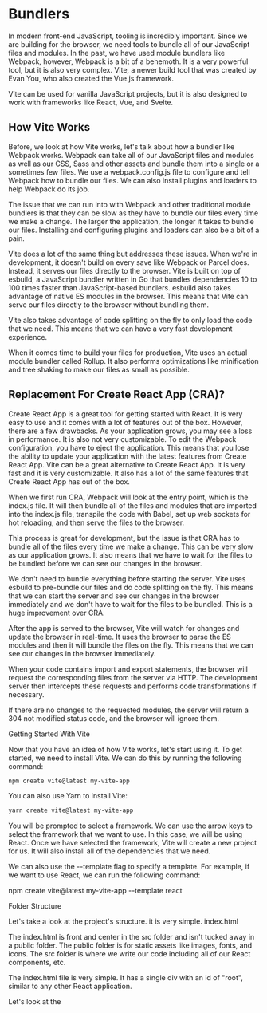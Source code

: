 # Bundlers

In modern front-end JavaScript, tooling is incredibly important. Since we are building for the browser, we need tools to bundle all of our JavaScript files and modules. In the past, we have used module bundlers like Webpack, however, Webpack is a bit of a behemoth. It is a very powerful tool, but it is also very complex. Vite, a newer build tool that was created by Evan You, who also created the Vue.js framework.

Vite can be used for vanilla JavaScript projects, but it is also designed to work with frameworks like React, Vue, and Svelte.

## How Vite Works

Before, we look at how Vite works, let's talk about how a bundler like Webpack works. Webpack can take all of our JavaScript files and modules as well as our CSS, Sass and other assets and bundle them into a single or a sometimes few files. We use a webpack.config.js file to configure and tell Webpack how to bundle our files. We can also install plugins and loaders to help Webpack do its job.

The issue that we can run into with Webpack and other traditional module bundlers is that they can be slow as they have to bundle our files every time we make a change. The larger the application, the longer it takes to bundle our files. Installing and configuring plugins and loaders can also be a bit of a pain.

Vite does a lot of the same thing but addresses these issues. When we're in development, it doesn't build on every save like Webpack or Parcel does. Instead, it serves our files directly to the browser. Vite is built on top of esbuild, a JavaScript bundler written in Go that bundles dependencies 10 to 100 times faster than JavaScript-based bundlers. esbuild also takes advantage of native ES modules in the browser. This means that Vite can serve our files directly to the browser without bundling them.

Vite also takes advantage of code splitting on the fly to only load the code that we need. This means that we can have a very fast development experience.

When it comes time to build your files for production, Vite uses an actual module bundler called Rollup. It also performs optimizations like minification and tree shaking to make our files as small as possible.

## Replacement For Create React App (CRA)?

Create React App is a great tool for getting started with React. It is very easy to use and it comes with a lot of features out of the box. However, there are a few drawbacks. As your application grows, you may see a loss in performance. It is also not very customizable. To edit the Webpack configuration, you have to eject the application. This means that you lose the ability to update your application with the latest features from Create React App. Vite can be a great alternative to Create React App. It is very fast and it is very customizable. It also has a lot of the same features that Create React App has out of the box.

When we first run CRA, Webpack will look at the entry point, which is the index.js file. It will then bundle all of the files and modules that are imported into the index.js file, transpile the code with Babel, set up web sockets for hot reloading, and then serve the files to the browser.

This process is great for development, but the issue is that CRA has to bundle all of the files every time we make a change. This can be very slow as our application grows. It also means that we have to wait for the files to be bundled before we can see our changes in the browser.

We don't need to bundle everything before starting the server. Vite uses esbuild to pre-bundle our files and do code splitting on the fly. This means that we can start the server and see our changes in the browser immediately and we don't have to wait for the files to be bundled. This is a huge improvement over CRA.

After the app is served to the browser, Vite will watch for changes and update the browser in real-time. It uses the browser to parse the ES modules and then it will bundle the files on the fly. This means that we can see our changes in the browser immediately.

When your code contains import and export statements, the browser will request the corresponding files from the server via HTTP. The development server then intercepts these requests and performs code transformations if necessary.

If there are no changes to the requested modules, the server will return a 304 not modified status code, and the browser will ignore them.

Getting Started With Vite

Now that you have an idea of how Vite works, let's start using it. To get started, we need to install Vite. We can do this by running the following command:

```bash
npm create vite@latest my-vite-app
```

You can also use Yarn to install Vite:

```bash
yarn create vite@latest my-vite-app
```

You will be prompted to select a framework. We can use the arrow keys to select the framework that we want to use. In this case, we will be using React. Once we have selected the framework, Vite will create a new project for us. It will also install all of the dependencies that we need.

We can also use the --template flag to specify a template. For example, if we want to use React, we can run the following command:

npm create vite@latest my-vite-app --template react

Folder Structure

Let's take a look at the project's structure. it is very simple.
index.html

The index.html is front and center in the src folder and isn't tucked away in a public folder. The public folder is for static assets like images, fonts, and icons. The src folder is where we write our code including all of our React components, etc.

The index.html file is very simple. It has a single div with an id of "root", similar to any other React application.

Let's look at the <script> tag. We can see that it is using the type="module" attribute. This tells the browser that we are using ES modules. We can also see that it is using the src attribute to point to the main.jsx file. This is the entry point for our application. Another nice thing is that the URLs inside index.html are automatically rebased so we don't need to add any special %PUBLIC_URL% placeholders.

The main.jsx file is the entry point to React. This is where we will import our App component and render it to the DOM using the ReactDOM.render() method.

Then we have an App.jsx file. This is where we will write our React code. There is nothing really different here. You can continue to write your React code as you normally would.
package.json

The package.json file is also very simple. We have React and React DOM as our dependencies. We also have vite as a dev dependency. We are also using the React plugin because we chose React as our framework when we created the project. If we had chosen Vue, we would have the Vue plugin installed. If we had chosen vanilla we would have no plugins installed. In addition, we have types for React and React DOM as Vite supports TypeScript out of the box.

As far as scripts go, we have a dev script that runs the vite command. This will start the development server. We also have a build script that runs the vite build command. This will build our application for production. As I mentioned earlier, Vite uses Rollup to bundle our files for production. There is also a preview script that runs the vite preview command. This will boot up a static web server and serve the files in the dist folder. This is useful for testing the production build.
vite.config.js

The vite.config.js file is where we can configure Vite. This is where we can add plugins, configure the development server. defineConfig is a helper function that is used to define the configuration object. Right now, we just have the React plugin added to the plugins array. We can add more plugins here if we need to.

We can also change some settings, including the port that the development server runs on. By default, it runs on port 5173. I prefer port 3000, so I'm going to change it to that.

```js
export default defineConfig({
  plugins: [react()],
  server: {
    port: 3000,
  },
});
```

You can also add a proxy to the development server. This is useful if you are using an API that is running on a different port. You can add a proxy to the development server so that you don't have to worry about CORS.

Let's go ahead and run the development server.

```bash
npm run dev
```
